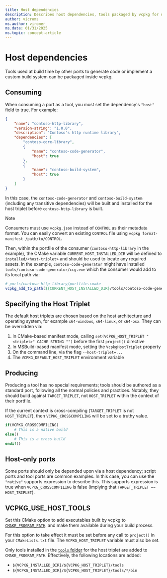 ```yaml
---
title: Host dependencies
description: Describes host dependencies, tools packaged by vcpkg for use by ports or custom build systems.
author: vicroms
ms.author: viromer
ms.date: 01/31/2025
ms.topic: concept-article
---
```

# Host dependencies

Tools used at build time by other ports to generate code or implement a custom build system can be packaged inside vcpkg.

## Consuming

When consuming a port as a tool, you must set the dependency's `"host"` field to true. For example:

```json
{
    "name": "contoso-http-library",
    "version-string": "1.0.0",
    "description": "Contoso's http runtime library",
    "dependencies": [
        "contoso-core-library",
        {
            "name": "contoso-code-generator",
            "host": true
        },
        {
            "name": "contoso-build-system",
            "host": true
        }
    ]
}
```

In this case, the `contoso-code-generator` and `contoso-build-system` (including any transitive dependencies) will be built and installed for the host triplet before `contoso-http-library` is built.

> [!NOTE]
> Consumers must use `vcpkg.json` instead of `CONTROL` as their metadata format. You can easily convert an existing `CONTROL` file using `vcpkg format-manifest /path/to/CONTROL`.

Then, within the portfile of the consumer (`contoso-http-library` in the example), the CMake variable `CURRENT_HOST_INSTALLED_DIR` will be defined to `installed/<host-triplet>` and should be used to locate any required assets. In the example, `contoso-code-generator` might have installed `tools/contoso-code-generator/ccg.exe` which the consumer would add to its local path via:

```cmake
# ports/contoso-http-library/portfile.cmake
vcpkg_add_to_path(${CURRENT_HOST_INSTALLED_DIR}/tools/contoso-code-generator)
```

## Specifying the Host Triplet

The default host triplets are chosen based on the host architecture and operating system, for example `x64-windows`, `x64-linux`, or `x64-osx`. They can be overridden via:

1. In CMake-based manifest mode, calling `set(VCPKG_HOST_TRIPLET "<triplet>" CACHE STRING "")` before the first `project()` directive
1. In MSBuild-based manifest mode, setting the `VcpkgHostTriplet` property
1. On the command line, via the flag `--host-triplet=...`
1. The `VCPKG_DEFAULT_HOST_TRIPLET` environment variable

## Producing

Producing a tool has no special requirements; tools should be authored as a standard port, following all the normal policies and practices. Notably, they should build against `TARGET_TRIPLET`, not `HOST_TRIPLET` within the context of their portfile.

If the current context is cross-compiling (`TARGET_TRIPLET` is not `HOST_TRIPLET`), then `VCPKG_CROSSCOMPILING` will be set to a truthy value.

```cmake
if(VCPKG_CROSSCOMPILING)
    # This is a native build
else()
    # This is a cross build
endif()
```

## Host-only ports

Some ports should only be depended upon via a host dependency; script ports and
tool ports are common examples. In this case, you can use the `"native"`
supports expression to describe this. This supports expression is true when
`VCPKG_CROSSCOMPILING` is false (implying that `TARGET_TRIPLET ==
HOST_TRIPLET`).

## VCPKG_USE_HOST_TOOLS

Set this CMake option to add executables built by vcpkg to
[`CMAKE_PROGRAM_PATH`](https://cmake.org/cmake/help/latest/variable/CMAKE_PROGRAM_PATH.html).
and make them available during your build process.

For this option to take effect it must be set before any call to `project()` in
your `CMakeLists.txt` file. The `VCPKG_HOST_TRIPLET` variable must also be set.

Only tools installed in the [`tools` folder](../reference/installation-tree-layout.md#layout-tools)
for the host triplet are added to `CMAKE_PROGRAM_PATH`.
Effectively, the following locations are added:

* `${VCPKG_INSTALLED_DIR}/${VCPKG_HOST_TRIPLET}/tools`
* `${VCPKG_INSTALLED_DIR}/${VCPKG_HOST_TRIPLET}/tools/*/bin`
